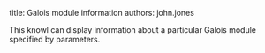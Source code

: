title: Galois module information
authors:
    john.jones


This knowl can display information about a particular Galois module specified by parameters.
